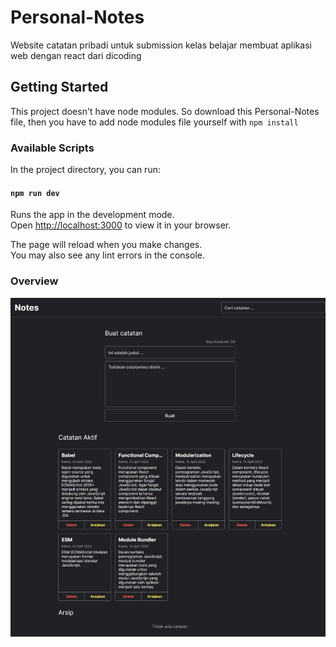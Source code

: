 # Personal-Notes
Website catatan pribadi untuk submission kelas belajar membuat aplikasi web dengan react dari dicoding

## Getting Started
This project doesn't have node modules. So download this Personal-Notes file, then you have to add node modules file yourself with `npm install`

### Available Scripts
In the project directory, you can run:

#### `npm run dev`
Runs the app in the development mode.\
Open [http://localhost:3000](http://localhost:3000) to view it in your browser.

The page will reload when you make changes.\
You may also see any lint errors in the console.

### Overview
![alt text](https://github.com/cindyyputri/Personal-Notes/blob/main/overview.jpeg?raw=true)
